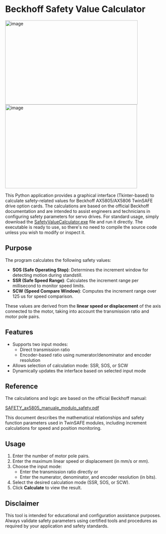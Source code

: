 # Beckhoff Safety Value Calculator

<img width="426" height="270" alt="image" src="https://github.com/user-attachments/assets/c92b7735-e485-4049-a0f8-2a5ecb3149e8" /> <img width="424" height="269" alt="image" src="https://github.com/user-attachments/assets/54a9367b-96ab-4ced-b0ba-24912758aa01" />




This Python application provides a graphical interface (Tkinter-based) to calculate safety-related values for Beckhoff AX5805/AX5806 TwinSAFE drive option cards. The calculations are based on the official Beckhoff documentation and are intended to assist engineers and technicians in configuring safety parameters for servo drives. For standard usage, simply download the [SafetyValueCalculator.exe](https://github.com/NicolaFrancesconi/Beckhoff_Safety_Values/blob/main/SafetyValueCalculator.exe) file and run it directly. The executable is ready to use, so there's no need to compile the source code unless you wish to modify or inspect it.


## Purpose

The program calculates the following safety values:

- **SOS (Safe Operating Stop)**: Determines the increment window for detecting motion during standstill.
- **SSR (Safe Speed Range)**: Calculates the increment range per millisecond to monitor speed limits.
- **SCW (Speed Compare Window)**: Computes the increment range over 125 us for speed comparison.

These values are derived from the **linear speed or displacement** of the axis connected to the motor, taking into account the transmission ratio and motor pole pairs.

## Features

- Supports two input modes:
  - Direct transmission ratio
  - Encoder-based ratio using numerator/denominator and encoder resolution
- Allows selection of calculation mode: SSR, SOS, or SCW
- Dynamically updates the interface based on selected input mode

## Reference

The calculations and logic are based on the official Beckhoff manual:

[SAFETY_ax5805_manuale_modulo_safety.pdf](https://github.com/NicolaFrancesconi/Beckhoff_Safety_Values/blob/main/SAFETY_ax5805_manuale_modulo_safety.pdf)

This document describes the mathematical relationships and safety function parameters used in TwinSAFE modules, including increment calculations for speed and position monitoring.

## Usage

1. Enter the number of motor pole pairs.
2. Enter the maximum linear speed or displacement (in mm/s or mm).
3. Choose the input mode:
   - Enter the transmission ratio directly or
   - Enter the numerator, denominator, and encoder resolution (in bits).
4. Select the desired calculation mode (SSR, SOS, or SCW).
5. Click **Calculate** to view the result.

## Disclaimer

This tool is intended for educational and configuration assistance purposes. Always validate safety parameters using certified tools and procedures as required by your application and safety standards.
